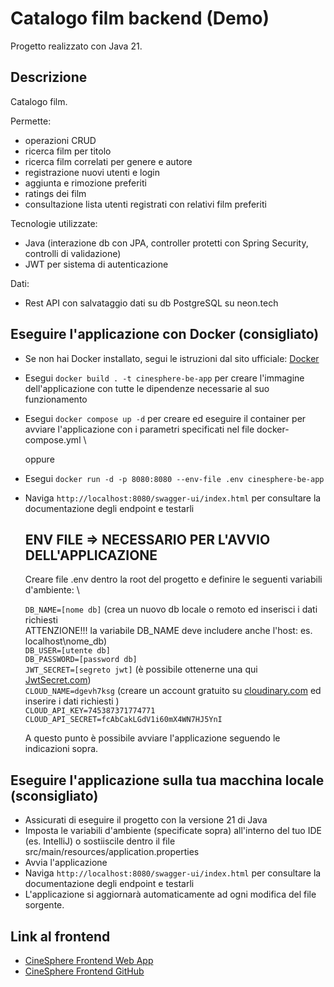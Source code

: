 # Catalogo film backend (Demo)

Progetto realizzato con Java 21.

## Descrizione 

Catalogo film. 

Permette:
- operazioni CRUD
- ricerca film per titolo
- ricerca film correlati per genere e autore
- registrazione nuovi utenti e login
- aggiunta e rimozione preferiti
- ratings dei film
- consultazione lista utenti registrati con relativi film preferiti

Tecnologie utilizzate:
- Java (interazione db con JPA, controller protetti con Spring Security, controlli di validazione)
- JWT per sistema di autenticazione

Dati:
- Rest API con salvataggio dati su db PostgreSQL su neon.tech

## Eseguire l'applicazione con Docker (consigliato)

- Se non hai Docker installato, segui le istruzioni dal sito ufficiale: [Docker](https://docs.docker.com/desktop/)
- Esegui `docker build . -t cinesphere-be-app` per creare l'immagine dell'applicazione con tutte le dipendenze necessarie al suo funzionamento
- Esegui `docker compose up -d` per creare ed eseguire il container per avviare l'applicazione con i parametri specificati nel file docker-compose.yml \

  oppure
- Esegui `docker run -d -p 8080:8080 --env-file .env cinesphere-be-app`
- Naviga `http://localhost:8080/swagger-ui/index.html` per consultare la documentazione degli endpoint e testarli

  ## ENV FILE => NECESSARIO PER L'AVVIO DELL'APPLICAZIONE
  Creare file .env dentro la root del progetto e definire le seguenti variabili d'ambiente: \
    
  `DB_NAME=[nome db]` (crea un nuovo db locale o remoto ed inserisci i dati richiesti \
  ATTENZIONE!!! la variabile DB_NAME deve includere anche l'host: es. localhost\nome_db) \
  `DB_USER=[utente db]` \
  `DB_PASSWORD=[password db]` \
  `JWT_SECRET=[segreto jwt]` (è possibile ottenerne una qui [JwtSecret.com](https://jwtsecret.com/generate)) \
  `CLOUD_NAME=dgevh7ksg` (creare un account gratuito su [cloudinary.com](https://cloudinary.com/) ed inserire i dati richiesti ) \
  `CLOUD_API_KEY=745387371774771` \
  `CLOUD_API_SECRET=fcAbCakLGdV1i60mX4WN7HJ5YnI`

  A questo punto è possibile avviare l'applicazione seguendo le indicazioni sopra.

## Eseguire l'applicazione sulla tua macchina locale (sconsigliato)
- Assicurati di eseguire il progetto con la versione 21 di Java
- Imposta le variabili d'ambiente (specificate sopra) all'interno del tuo IDE (es. IntelliJ) o sostiiscile dentro il file src/main/resources/application.properties
- Avvia l'applicazione
- Naviga `http://localhost:8080/swagger-ui/index.html` per consultare la documentazione degli endpoint e testarli
- L'applicazione si aggiornarà automaticamente ad ogni modifica del file sorgente.

## Link al frontend
- [CineSphere Frontend Web App](https://ng-cinesphere.netlify.app/)
- [CineSphere Frontend GitHub](https://github.com/adrianagaglio/CineSphere-Angular)
